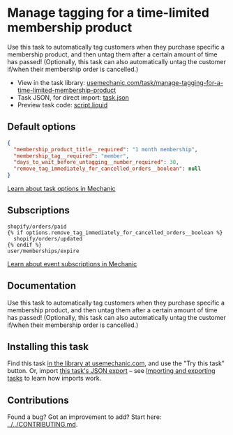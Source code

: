# Manage tagging for a time-limited membership product

Use this task to automatically tag customers when they purchase specific a membership product, and then untag them after a certain amount of time has passed! (Optionally, this task can also automatically untag the customer if/when their membership order is cancelled.)

* View in the task library: [usemechanic.com/task/manage-tagging-for-a-time-limited-membership-product](https://usemechanic.com/task/manage-tagging-for-a-time-limited-membership-product)
* Task JSON, for direct import: [task.json](../../tasks/manage-tagging-for-a-time-limited-membership-product.json)
* Preview task code: [script.liquid](./script.liquid)

## Default options

```json
{
  "membership_product_title__required": "1 month membership",
  "membership_tag__required": "member",
  "days_to_wait_before_untagging__number_required": 30,
  "remove_tag_immediately_for_cancelled_orders__boolean": null
}
```

[Learn about task options in Mechanic](https://docs.usemechanic.com/article/471-task-options)

## Subscriptions

```liquid
shopify/orders/paid
{% if options.remove_tag_immediately_for_cancelled_orders__boolean %}
  shopify/orders/updated
{% endif %}
user/memberships/expire
```

[Learn about event subscriptions in Mechanic](https://docs.usemechanic.com/article/408-subscriptions)

## Documentation

Use this task to automatically tag customers when they purchase specific a membership product, and then untag them after a certain amount of time has passed! (Optionally, this task can also automatically untag the customer if/when their membership order is cancelled.)

## Installing this task

Find this task [in the library at usemechanic.com](https://usemechanic.com/task/manage-tagging-for-a-time-limited-membership-product), and use the "Try this task" button. Or, import [this task's JSON export](../../tasks/manage-tagging-for-a-time-limited-membership-product.json) – see [Importing and exporting tasks](https://docs.usemechanic.com/article/505-importing-and-exporting-tasks) to learn how imports work.

## Contributions

Found a bug? Got an improvement to add? Start here: [../../CONTRIBUTING.md](../../CONTRIBUTING.md).
